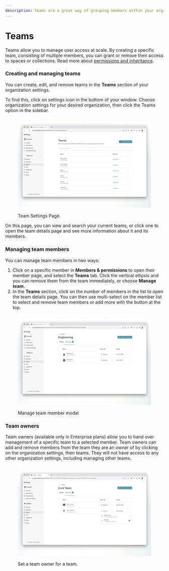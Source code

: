 ```yaml
---
description: Teams are a great way of grouping members within your organization.
---
```


# Teams

Teams allow you to manage user access at scale. By creating a specific team, consisting of multiple members, you can grant or remove their access to spaces or collections. Read more about [permissions and inheritance](permissions-and-inheritance.md).

### Creating and managing teams

You can create, edit, and remove teams in the **Teams** section of your organization settings.&#x20;

To find this, click on settings icon in the bottom of your window. Choose organization settings for your desired organization, then click the Teams option in the sidebar.

<figure><img src="../../.gitbook/assets/team-settings.png" alt=""><figcaption><p>Team Settings Page.</p></figcaption></figure>

On this page, you can view and search your current teams, or click one to open the team details page and see more information about it and its members.&#x20;

### Managing team members

You can manage team members in two ways:

1. Click on a specific member in **Members & permissions** to open their member page, and select the **Teams** tab. Click the vertical ellipsis and you can remove them from the team immediately, or choose **Manage team.**
2. In the **Teams** section, click on the number of members in the list to open the team details page.  You can then use multi-select on the member list to select and remove team members or add more with the button at the top.

<figure><img src="../../.gitbook/assets/manage-team-member.png" alt=""><figcaption><p>Manage team member modal</p></figcaption></figure>

### Team owners

Team owners (available only in Enterprise plans) allow you to hand over management of a specific team to a selected member. Team owners can add and remove members from the team they are an owner of by clicking on the organization settings, then teams. They will not have access to any other organization settings, including managing other teams.&#x20;

<figure><img src="../../.gitbook/assets/team-owner.png" alt=""><figcaption><p>Set a team owner for a team.</p></figcaption></figure>
